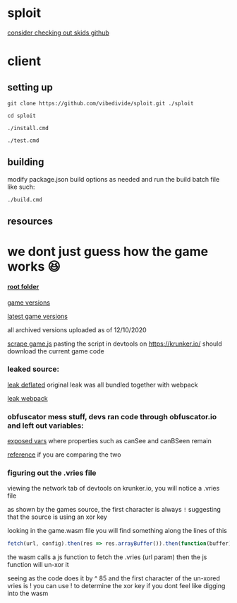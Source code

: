 # sploit

[consider checking out skids github](https://github.com/skidlamer/)

# client

## setting up

``git clone https://github.com/vibedivide/sploit.git ./sploit``

``cd sploit``

``./install.cmd``

``./test.cmd``

## building

modify package.json build options as needed and run the build batch file like such:

``./build.cmd``

## resources

# we dont just guess how the game works 😆

#### [root folder](https://mega.nz/folder/3dVUUBZQ#gbn1N9Obk6HYReg2Z8p-ZQ)

[game versions](https://mega.nz/folder/eE9ghBzS#nw_TzAoWnK9Cz5Sry-lECw)

[latest game versions](https://cli.sys32.dev/data/)

all archived versions uploaded as of 12/10/2020

[scrape game.js](https://mega.nz/file/rI8iiLrS#PNmS1IR_X5ZMt2P1uNjaz6r5uNtGSNgCFYWDmb2UxSA) pasting the script in devtools on https://krunker.io/ should download the current game code

### leaked source:

[leak deflated](https://mega.nz/folder/OJEgjLIJ#YEyz7VsyyjauZarD8JLldg)
original leak was all bundled together with webpack

[leak webpack](https://mega.nz/file/uMN0hRoA#iAktwPcSWg0uCEW1jSf7N8XZIIXKy9h-RB_MMFmzV04)

### obfuscator mess stuff, devs ran code through obfuscator.io and left out variables:

[exposed vars](https://mega.nz/file/vJF0XDwa#1fjDUjWyBmtwUU-dN28A1PQ37u9HCDFFz2NTlqm1Ab0) where properties such as canSee and canBSeen remain

[reference](https://mega.nz/file/uEVmALhZ#Vlb6A5hR8IotmKXNZ6MjBIkBoCaa3wZkBj0552ihE7Y) if you are comparing the two

### figuring out the .vries file

viewing the network tab of devtools on krunker.io, you will notice a .vries file

as shown by the games source, the first character is always `!` suggesting that the source is using an xor key

looking in the game.wasm file you will find something along the lines of this

```js
fetch(url, config).then(res => res.arrayBuffer()).then(function(buffer) { resolve(Array.from(new Uint8Array(buffer)).map(x=>String.fromCharCode(x^85)).join('')) })
```

the wasm calls a js function to fetch the .vries (url param) then the js function will un-xor it

seeing as the code does it by ^ 85 and the first character of the un-xored vries is !
you can use ! to determine the xor key if you dont feel like digging into the wasm
